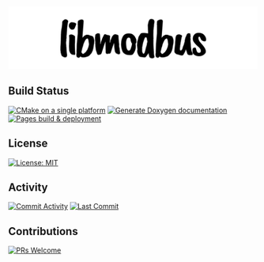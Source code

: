 <div align="center">
<picture>
  <source media="(prefers-color-scheme: dark)" srcset="assets/libmodbus-dark.svg" width="1280">
  <source media="(prefers-color-scheme: light)" srcset="assets/libmodbus-light.svg" width="1280">
  <img alt="libmodbus logo" src="assets/libmodbus-light.svg" width="1280">
</picture>
</div>

## Build Status
[![CMake on a single platform](https://github.com/shishir-dey/libmodbus/actions/workflows/cmake-single-platform.yml/badge.svg)](https://github.com/shishir-dey/libmodbus/actions/workflows/cmake-single-platform.yml)
[![Generate Doxygen documentation](https://github.com/shishir-dey/libmodbus/actions/workflows/doxygen.yml/badge.svg)](https://github.com/shishir-dey/libmodbus/actions/workflows/doxygen.yml)
[![Pages build & deployment](https://github.com/shishir-dey/libmodbus/actions/workflows/pages/pages-build-deployment/badge.svg)](https://github.com/shishir-dey/libmodbus/actions/workflows/pages/pages-build-deployment)

## License
[![License: MIT](https://img.shields.io/badge/license-MIT-blue.svg)](https://img.shields.io/badge/license-MIT-blue.svg)

## Activity
[![Commit Activity](https://img.shields.io/github/commit-activity/m/shishir-dey/libmodbus)](https://img.shields.io/github/commit-activity/m/shishir-dey/libmodbus)
[![Last Commit](https://img.shields.io/github/last-commit/shishir-dey/libmodbus)](https://img.shields.io/github/last-commit/shishir-dey/libmodbus)

## Contributions
[![PRs Welcome](https://img.shields.io/badge/PRs-welcome-brightgreen.svg)](https://img.shields.io/badge/PRs-welcome-brightgreen.svg)

